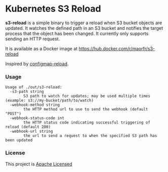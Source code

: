 # Kubernetes S3 Reload

**s3-reload** is a simple binary to trigger a reload when S3 bucket objects are updated.
It watches the defined path in an S3 bucket and notifies the target process that the object has been changed.
It currently only supports sending an HTTP request.

It is available as a Docker image at https://hub.docker.com/r/maorfr/s3-reload

Inspired by [configmap-reload](https://github.com/jimmidyson/configmap-reload).

### Usage

```
Usage of ./out/s3-reload:
  -s3-path string
        S3 path to watch for updates; may be used multiple times (example: s3://my-bucket/path/to/watch)
  -webhook-method string
        the HTTP method url to use to send the webhook (default "POST")
  -webhook-status-code int
        the HTTP status code indicating successful triggering of reload (default 200)
  -webhook-url string
        the url to send a request to when the specified S3 path has been updated
```

### License

This project is [Apache Licensed](LICENSE.txt)

